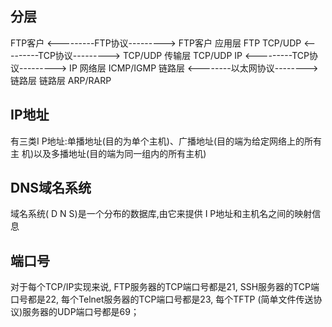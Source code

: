 ## 分层

FTP客户  <---------FTP协议---------> FTP客户      应用层   FTP
TCP/UDP <---------TCP协议---------> TCP/UDP      传输层   TCP/UDP
IP      <---------TCP协议---------> IP           网络层   ICMP/IGMP
链路层   <--------以太网协议--------> 链路层        链路层   ARP/RARP

## IP地址
有三类I P地址:单播地址(目的为单个主机)、广播地址(目的端为给定网络上的所有主
机)以及多播地址(目的端为同一组内的所有主机)

## DNS域名系统
域名系统( D N S)是一个分布的数据库,由它来提供 I P地址和主机名之间的映射信息

## 端口号
对于每个TCP/IP实现来说, 
FTP服务器的TCP端口号都是21,
SSH服务器的TCP端口号都是22,
每个Telnet服务器的TCP端口号都是23,
每个TFTP (简单文件传送协议)服务器的UDP端口号都是69； 

